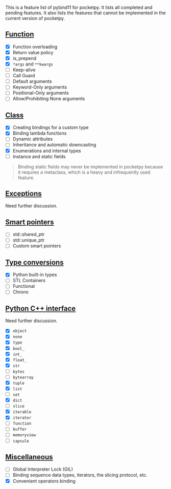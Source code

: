 This is a feature list of pybind11 for pocketpy. It lists all completed and pending features. It also lists the features that cannot be implemented in the current version of pocketpy.

## [Function](https://pybind11.readthedocs.io/en/stable/advanced/functions.html)

- [x] Function overloading
- [x] Return value policy
- [x] is_prepend
- [x] `*args` and `**kwargs`
- [ ] Keep-alive
- [ ] Call Guard
- [ ] Default arguments
- [ ] Keyword-Only arguments
- [ ] Positional-Only arguments
- [ ] Allow/Prohibiting None arguments

## [Class](https://pybind11.readthedocs.io/en/stable/classes.html)

- [x] Creating bindings for a custom type
- [x] Binding lambda functions
- [ ] Dynamic attributes
- [ ] Inheritance and automatic downcasting
- [x] Enumerations and internal types
- [ ] Instance and static fields

> Binding static fields may never be implemented in pocketpy because it requires a metaclass, which is a heavy and infrequently used feature.

## [Exceptions](https://pybind11.readthedocs.io/en/stable/advanced/exceptions.html)

Need further discussion.

## [Smart pointers](https://pybind11.readthedocs.io/en/stable/advanced/smart_ptrs.html)

- [ ] std::shared_ptr
- [ ] std::unique_ptr
- [ ] Custom smart pointers

## [Type conversions](https://pybind11.readthedocs.io/en/stable/advanced/cast/index.html)

- [x] Python built-in types
- [ ] STL Containers
- [ ] Functional
- [ ] Chrono

## [Python C++ interface](https://pybind11.readthedocs.io/en/stable/advanced/pycpp/object.html)

Need further discussion.

- [x] `object`
- [x] `none`
- [x] `type`
- [x] `bool_`
- [x] `int_`
- [x] `float_`
- [x] `str`
- [ ] `bytes`
- [ ] `bytearray`
- [x] `tuple`
- [x] `list`
- [ ] `set`
- [x] `dict`
- [ ] `slice`
- [x] `iterable`
- [x] `iterator`
- [ ] `function`
- [ ] `buffer`
- [ ] `memoryview`
- [ ] `capsule`

## [Miscellaneous](https://pybind11.readthedocs.io/en/stable/advanced/misc.html)

- [ ] Global Interpreter Lock (GIL)
- [ ] Binding sequence data types, iterators, the slicing protocol, etc.
- [x] Convenient operators binding
